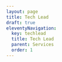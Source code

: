 ```yaml
---
layout: page
title: Tech Lead
draft: true
eleventyNavigation:
  key: techlead
  title: Tech Lead
  parent: Services
  order: 1
---
```

